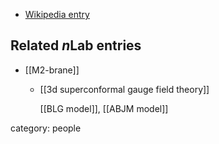 
* [Wikipedia entry](https://en.wikipedia.org/wiki/Sunil_Mukhi)

## Related $n$Lab entries

* [[M2-brane]]

  * [[3d superconformal gauge field theory]]

    [[BLG model]], [[ABJM model]]


category: people
